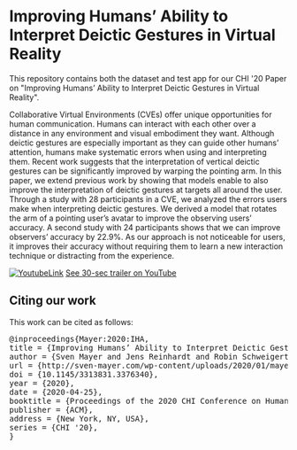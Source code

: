 # Improving Humans’ Ability to Interpret Deictic Gestures in Virtual Reality
This repository contains both the dataset and test app for our CHI '20 Paper on "Improving Humans’ Ability to Interpret Deictic Gestures in Virtual Reality".

Collaborative Virtual Environments (CVEs) offer unique opportunities for human communication. Humans can interact with each other over a distance in any environment and visual embodiment they want. Although deictic gestures are especially important as they can guide other humans’ attention, humans make systematic errors when using and interpreting them. Recent work suggests that the interpretation of vertical deictic gestures can be significantly improved by warping the pointing arm. In this paper, we extend previous work by showing that models enable to also improve the interpretation of deictic gestures at targets all around the user. Through a study with 28 participants in a CVE, we analyzed the errors users make when interpreting deictic gestures. We derived a model that rotates the arm of a pointing user’s avatar to improve the observing users’ accuracy. A second study with 24 participants shows that we can improve observers’ accuracy by 22.9%. As our approach is not noticeable for users, it improves their accuracy without requiring them to learn a new interaction technique or distracting from the experience.

[![YoutubeLink](http://sven-mayer.com/wp-content/uploads/2020/01/mayer2020deictic-300x169.jpg)](https://www.youtube.com/watch?v=Afi4TPzHdlM)
[See 30-sec trailer on YouTube](https://www.youtube.com/watch?v=Afi4TPzHdlM)

## Citing our work
This work can be cited as follows:
<pre>@inproceedings{Mayer:2020:IHA,
title = {Improving Humans’ Ability to Interpret Deictic Gestures in Virtual Reality},
author = {Sven Mayer and Jens Reinhardt and Robin Schweigert and Brighten Jelke and Valentin Schwind and Katrin Wolf and Niels Henze},
url = {http://sven-mayer.com/wp-content/uploads/2020/01/mayer2020deictic.pdf},
doi = {10.1145/3313831.3376340},
year = {2020},
date = {2020-04-25},
booktitle = {Proceedings of the 2020 CHI Conference on Human Factors in Computing Systems},
publisher = {ACM},
address = {New York, NY, USA},
series = {CHI '20},
}
</pre>
